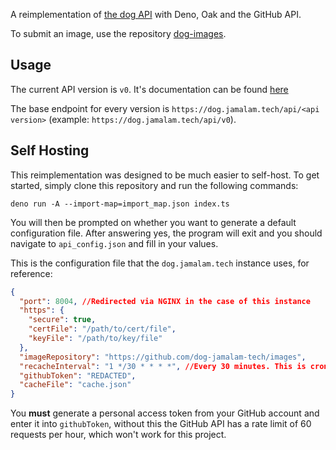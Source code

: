 A reimplementation of [the dog API](https://dog.ceo/dog-api/) with Deno, Oak and
the GitHub API.

To submit an image, use the repository
[dog-images](https://github.com/dog-jamalam-tech/images).

## Usage

The current API version is `v0`. It's documentation can be found
[here](docs/V0.md)

The base endpoint for every version is
`https://dog.jamalam.tech/api/<api version>` (example:
`https://dog.jamalam.tech/api/v0`).

## Self Hosting

This reimplementation was designed to be much easier to self-host. To get
started, simply clone this repository and run the following commands:

`deno run -A --import-map=import_map.json index.ts`

You will then be prompted on whether you want to generate a default
configuration file. After answering yes, the program will exit and you should
navigate to `api_config.json` and fill in your values.

This is the configuration file that the `dog.jamalam.tech` instance uses, for
reference:

```json
{
  "port": 8004, //Redirected via NGINX in the case of this instance
  "https": {
    "secure": true,
    "certFile": "/path/to/cert/file",
    "keyFile": "/path/to/key/file"
  },
  "imageRepository": "https://github.com/dog-jamalam-tech/images",
  "recacheInterval": "1 */30 * * * *", //Every 30 minutes. This is cron syntax
  "githubToken": "REDACTED",
  "cacheFile": "cache.json"
}
```

You **must** generate a personal access token from your GitHub account and enter
it into `githubToken`, without this the GitHub API has a rate limit of 60
requests per hour, which won't work for this project.
